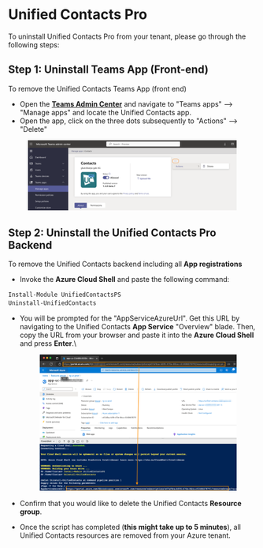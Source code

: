 # Unified Contacts Pro

To uninstall Unified Contacts Pro from your tenant, please go through the following steps:

## Step 1: Uninstall Teams App (Front-end)

To remove the Unified Contacts Teams App (front end)

* Open the [**Teams Admin Center**](https://admin.teams.microsoft.com/) and navigate to "Teams apps" --> "Manage apps" and locate the Unified Contacts app.
* Open the app, click on the three dots subsequently to "Actions" --> "Delete"

<figure><img src="../../../.gitbook/assets/image (57).png" alt=""><figcaption></figcaption></figure>

## Step 2: Uninstall the Unified Contacts Pro Backend

To remove the Unified Contacts backend including all **App registrations**

* Invoke the **Azure Cloud Shell** and paste the following command:&#x20;

```powershell
Install-Module UnifiedContactsPS
Uninstall-UnifiedContacts
```

*   You will be prompted for the "AppServiceAzureUrl". Get this URL by navigating to the Unified Contacts **App Service** "Overview" blade. Then, copy the URL from your browser and paste it into the **Azure Cloud Shell** and press **Enter**.\


    <figure><img src="../../../.gitbook/assets/Screenshot_2023-01-27_at_16_00_20.png" alt=""><figcaption></figcaption></figure>
* Confirm that you would like to delete the Unified Contacts **Resource group**.
* Once the script has completed (**this might take up to 5 minutes**), all Unified Contacts resources are removed from your Azure tenant.
